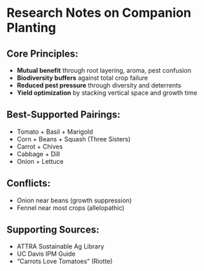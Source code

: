 # Research Notes on Companion Planting

## Core Principles:
- **Mutual benefit** through root layering, aroma, pest confusion
- **Biodiversity buffers** against total crop failure
- **Reduced pest pressure** through diversity and deterrents
- **Yield optimization** by stacking vertical space and growth time

## Best-Supported Pairings:
- Tomato + Basil + Marigold
- Corn + Beans + Squash (Three Sisters)
- Carrot + Chives
- Cabbage + Dill
- Onion + Lettuce

## Conflicts:
- Onion near beans (growth suppression)
- Fennel near most crops (allelopathic)

## Supporting Sources:
- ATTRA Sustainable Ag Library
- UC Davis IPM Guide
- “Carrots Love Tomatoes” (Riotte)
